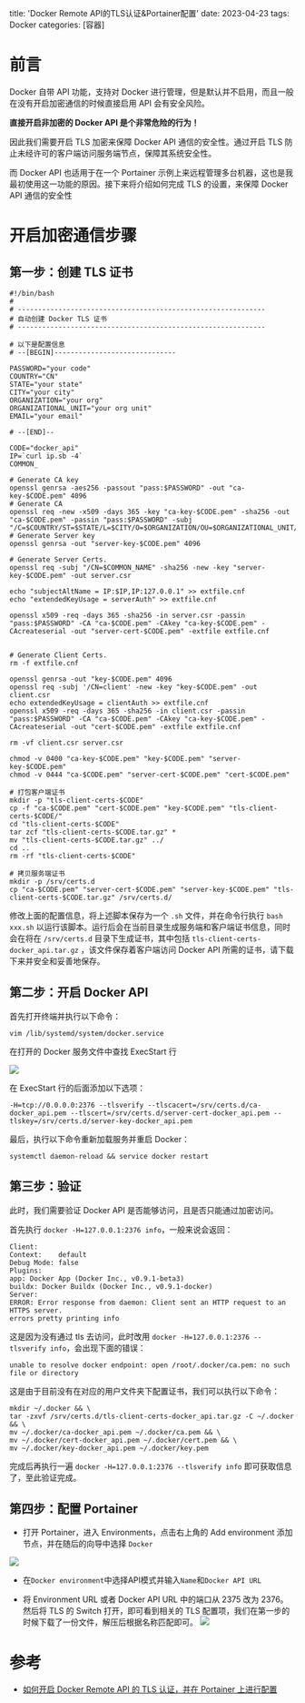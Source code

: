 title:  'Docker Remote API的TLS认证&Portainer配置'
date:  2023-04-23
tags: Docker
categories: [容器]

# 前言

Docker 自带 API 功能，支持对 Docker 进行管理，但是默认并不启用，而且一般在没有开启加密通信的时候直接启用 API 会有安全风险。

**直接开启非加密的 Docker API 是个非常危险的行为！**

因此我们需要开启 TLS 加密来保障 Docker API 通信的安全性。通过开启 TLS 防止未经许可的客户端访问服务端节点，保障其系统安全性。

而 Docker API 也适用于在一个 Portainer 示例上来远程管理多台机器，这也是我最初使用这一功能的原因。接下来将介绍如何完成 TLS 的设置，来保障 Docker API 通信的安全性


# 开启加密通信步骤
## 第一步：创建 TLS 证书

```
#!/bin/bash
# 
# -------------------------------------------------------------
# 自动创建 Docker TLS 证书
# -------------------------------------------------------------

# 以下是配置信息
# --[BEGIN]------------------------------

PASSWORD="your code"
COUNTRY="CN"
STATE="your state"
CITY="your city"
ORGANIZATION="your org"
ORGANIZATIONAL_UNIT="your org unit"
EMAIL="your email"

# --[END]--

CODE="docker_api"
IP=`curl ip.sb -4`
COMMON_

# Generate CA key
openssl genrsa -aes256 -passout "pass:$PASSWORD" -out "ca-key-$CODE.pem" 4096
# Generate CA
openssl req -new -x509 -days 365 -key "ca-key-$CODE.pem" -sha256 -out "ca-$CODE.pem" -passin "pass:$PASSWORD" -subj "/C=$COUNTRY/ST=$STATE/L=$CITY/O=$ORGANIZATION/OU=$ORGANIZATIONAL_UNIT/CN=$COMMON_NAME/emailAddress=$EMAIL"
# Generate Server key
openssl genrsa -out "server-key-$CODE.pem" 4096

# Generate Server Certs.
openssl req -subj "/CN=$COMMON_NAME" -sha256 -new -key "server-key-$CODE.pem" -out server.csr

echo "subjectAltName = IP:$IP,IP:127.0.0.1" >> extfile.cnf
echo "extendedKeyUsage = serverAuth" >> extfile.cnf

openssl x509 -req -days 365 -sha256 -in server.csr -passin "pass:$PASSWORD" -CA "ca-$CODE.pem" -CAkey "ca-key-$CODE.pem" -CAcreateserial -out "server-cert-$CODE.pem" -extfile extfile.cnf


# Generate Client Certs.
rm -f extfile.cnf

openssl genrsa -out "key-$CODE.pem" 4096
openssl req -subj '/CN=client' -new -key "key-$CODE.pem" -out client.csr
echo extendedKeyUsage = clientAuth >> extfile.cnf
openssl x509 -req -days 365 -sha256 -in client.csr -passin "pass:$PASSWORD" -CA "ca-$CODE.pem" -CAkey "ca-key-$CODE.pem" -CAcreateserial -out "cert-$CODE.pem" -extfile extfile.cnf

rm -vf client.csr server.csr

chmod -v 0400 "ca-key-$CODE.pem" "key-$CODE.pem" "server-key-$CODE.pem"
chmod -v 0444 "ca-$CODE.pem" "server-cert-$CODE.pem" "cert-$CODE.pem"

# 打包客户端证书
mkdir -p "tls-client-certs-$CODE"
cp -f "ca-$CODE.pem" "cert-$CODE.pem" "key-$CODE.pem" "tls-client-certs-$CODE/"
cd "tls-client-certs-$CODE"
tar zcf "tls-client-certs-$CODE.tar.gz" *
mv "tls-client-certs-$CODE.tar.gz" ../
cd ..
rm -rf "tls-client-certs-$CODE"

# 拷贝服务端证书
mkdir -p /srv/certs.d
cp "ca-$CODE.pem" "server-cert-$CODE.pem" "server-key-$CODE.pem" "tls-client-certs-$CODE.tar.gz" /srv/certs.d/
```

修改上面的配置信息，将上述脚本保存为一个 `.sh` 文件，并在命令行执行 `bash xxx.sh` 以运行该脚本。运行后会在当前目录生成服务端和客户端证书信息，同时会在将在 `/srv/certs.d` 目录下生成证书，其中包括 `tls-client-certs-docker_api.tar.gz` ，该文件保存着客户端访问 Docker API 所需的证书，请下载下来并安全和妥善地保存。

## 第二步：开启 Docker API

首先打开终端并执行以下命令：

```
vim /lib/systemd/system/docker.service
```

在打开的 Docker 服务文件中查找 ExecStart 行

![](https://blog-1253533258.cos.ap-shanghai.myqcloud.com/picgo20230423174126.png)

在 ExecStart 行的后面添加以下选项：

```
-H=tcp://0.0.0.0:2376 --tlsverify --tlscacert=/srv/certs.d/ca-docker_api.pem --tlscert=/srv/certs.d/server-cert-docker_api.pem --tlskey=/srv/certs.d/server-key-docker_api.pem
```

最后，执行以下命令重新加载服务并重启 Docker：

```
systemctl daemon-reload && service docker restart
```

## 第三步：验证

此时，我们需要验证 Docker API 是否能够访问，且是否只能通过加密访问。

首先执行 `docker -H=127.0.0.1:2376 info`，一般来说会返回：

```
Client:
Context:    default
Debug Mode: false
Plugins:
app: Docker App (Docker Inc., v0.9.1-beta3)
buildx: Docker Buildx (Docker Inc., v0.9.1-docker)
Server:
ERROR: Error response from daemon: Client sent an HTTP request to an HTTPS server.
errors pretty printing info
```

这是因为没有通过 tls 去访问，此时改用 `docker -H=127.0.0.1:2376 --tlsverify info`，会出现下面的错误：

```
unable to resolve docker endpoint: open /root/.docker/ca.pem: no such file or directory
```

这是由于目前没有在对应的用户文件夹下配置证书，我们可以执行以下命令：

```
mkdir ~/.docker && \
tar -zxvf /srv/certs.d/tls-client-certs-docker_api.tar.gz -C ~/.docker && \
mv ~/.docker/ca-docker_api.pem ~/.docker/ca.pem && \
mv ~/.docker/cert-docker_api.pem ~/.docker/cert.pem && \
mv ~/.docker/key-docker_api.pem ~/.docker/key.pem
```

完成后再执行一遍 `docker -H=127.0.0.1:2376 --tlsverify info` 即可获取信息了，至此验证完成。

## 第四步：配置 Portainer

- 打开 Portainer，进入 Environments，点击右上角的 Add environment 添加节点，并在随后的向导中选择 `Docker`

![](https://blog-1253533258.cos.ap-shanghai.myqcloud.com/picgo20230423174458.png)



- 在`Docker environment`中选择API模式并输入`Name`和`Docker API URL`


- 将 Environment URL 或者 Docker API URL 中的端口从 2375 改为 2376。然后将 TLS 的 Switch 打开，即可看到相关的 TLS 配置项，我们在第一步的时候下载了一份文件，解压后根据名称匹配即可。
![](https://blog-1253533258.cos.ap-shanghai.myqcloud.com/picgo20230423175344.png)



# 参考

- [如何开启 Docker Remote API 的 TLS 认证，并在 Portainer 上进行配置](https://www.xukecheng.tech/how-to-enable-tls-authentication-for-docker-remote-api)
